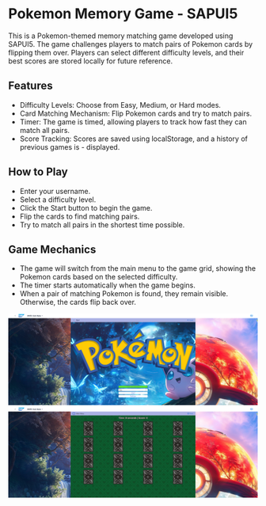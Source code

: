 # Pokemon Memory Game - SAPUI5

This is a Pokemon-themed memory matching game developed using SAPUI5. The game challenges players to match pairs of Pokemon cards by flipping them over. Players can select different difficulty levels, and their best scores are stored locally for future reference.

## Features

- Difficulty Levels: Choose from Easy, Medium, or Hard modes.
- Card Matching Mechanism: Flip Pokemon cards and try to match pairs.
- Timer: The game is timed, allowing players to track how fast they can match all pairs.
- Score Tracking: Scores are saved using localStorage, and a history of previous games is - displayed.

## How to Play
- Enter your username.
- Select a difficulty level.
- Click the Start button to begin the game.
- Flip the cards to find matching pairs.
- Try to match all pairs in the shortest time possible.

## Game Mechanics
- The game will switch from the main menu to the game grid, showing the Pokemon cards based on the selected difficulty.
- The timer starts automatically when the game begins.
- When a pair of matching Pokemon is found, they remain visible. Otherwise, the cards flip back over.

![SS](/card-game/webapp/assets/github/SS1.png "SS1")
![SS](/card-game/webapp/assets/github/SS2.png "SS2")